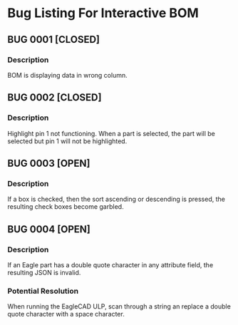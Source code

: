 # Bug Listing For Interactive BOM

## BUG 0001 [CLOSED]
### Description
BOM is displaying data in wrong column. 


## BUG 0002 [CLOSED] 
### Description
Highlight pin 1 not functioning. When a part is selected, the part will be selected but pin 1 will not be highlighted. 


## BUG 0003 [OPEN] 
### Description
If a box is checked, then the sort ascending or descending is pressed, the resulting check boxes become garbled.


## BUG 0004 [OPEN]
### Description
If an Eagle part has a double quote character in any attribute field, the resulting JSON is invalid. 

### Potential Resolution
When running the EagleCAD ULP, scan through a string an replace a double quote character with a space character.



